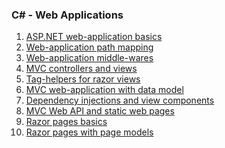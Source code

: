 <h3>C# - Web Applications</h3>
<ol>
  <li><a href="StartupTest">ASP.NET web-application basics</a></li>
  <li><a href="MappingTest">Web-application path mapping</a></li>
  <li><a href="MiddlewareTest">Web-application middle-wares</a></li>
  <li><a href="MvcRouteTest">MVC controllers and views</a></li>
  <li><a href="TagHelperTest">Tag-helpers for razor views</a></li>
  <li><a href="ModelBindingTest">MVC web-application with data model</a></li>
  <li><a href="DIModelTest">Dependency injections and view components</a></li>
  <li><a href="WebApiTest">MVC Web API and static web pages</a></li>
  <li><a href="RazorPageTest">Razor pages basics</a></li>
  <li><a href="PageModelTest">Razor pages with page models</a></li>
</ol>